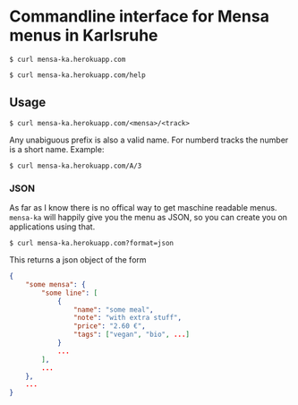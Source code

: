 # Commandline interface for Mensa menus in Karlsruhe

    $ curl mensa-ka.herokuapp.com

    $ curl mensa-ka.herokuapp.com/help

## Usage

    $ curl mensa-ka.herokuapp.com/<mensa>/<track>

Any unabiguous prefix is also a valid name.
For numberd tracks the number is a short name.
Example:

    $ curl mensa-ka.herokuapp.com/A/3

### JSON
As far as I know there is no offical way to get maschine readable menus.
`mensa-ka` will happily give you the menu as JSON,
so you can create you on applications using that.

    $ curl mensa-ka.herokuapp.com?format=json

This returns a json object of the form
```json
{
    "some mensa": {
        "some line": [
            {
                "name": "some meal",
                "note": "with extra stuff",
                "price": "2.60 €",
                "tags": ["vegan", "bio", ...]
            }
            ...
        ],
        ...
    },
    ...
}
```
